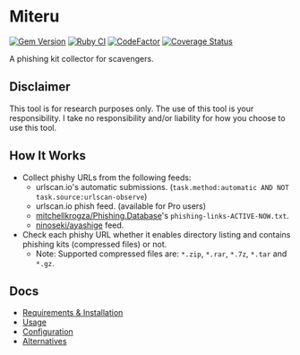 # Miteru

[![Gem Version](https://badge.fury.io/rb/miteru.svg)](https://badge.fury.io/rb/miteru)
[![Ruby CI](https://github.com/ninoseki/miteru/actions/workflows/ruby.yml/badge.svg)](https://github.com/ninoseki/miteru/actions/workflows/ruby.yml)
[![CodeFactor](https://www.codefactor.io/repository/github/ninoseki/miteru/badge)](https://www.codefactor.io/repository/github/ninoseki/miteru)
[![Coverage Status](https://coveralls.io/repos/github/ninoseki/miteru/badge.svg?branch=master)](https://coveralls.io/github/ninoseki/miteru?branch=master)

A phishing kit collector for scavengers.

## Disclaimer

This tool is for research purposes only. The use of this tool is your responsibility.
I take no responsibility and/or liability for how you choose to use this tool.

## How It Works

- Collect phishy URLs from the following feeds:
  - urlscan.io's automatic submissions. (`task.method:automatic AND NOT task.source:urlscan-observe`)
  - urlscan.io phish feed. (available for Pro users)
  - [mitchellkrogza/Phishing.Database](https://github.com/mitchellkrogza/Phishing.Database)'s `phishing-links-ACTIVE-NOW.txt`.
  - [ninoseki/ayashige](https://github.com/ninoseki/ayashige) feed.
- Check each phishy URL whether it enables directory listing and contains phishing kits (compressed files) or not.
  - Note: Supported compressed files are: `*.zip`, `*.rar`, `*.7z`, `*.tar` and `*.gz`.

## Docs

- [Requirements & Installation](https://github.com/ninoseki/miteru/wiki/Requirements-&-Installation)
- [Usage](https://github.com/ninoseki/miteru/wiki/Usage)
- [Configuration](https://github.com/ninoseki/miteru/wiki/Configuration)
- [Alternatives](https://github.com/ninoseki/miteru/wiki/Alternatives)
